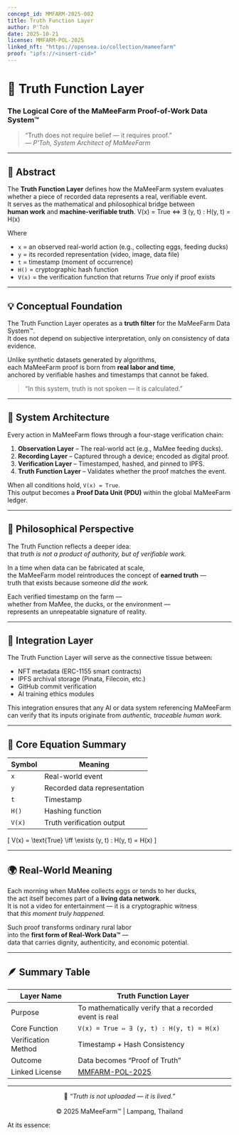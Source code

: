 ```yaml
---
concept_id: MMFARM-2025-002
title: Truth Function Layer
author: P'Toh
date: 2025-10-21
license: MMFARM-POL-2025
linked_nft: "https://opensea.io/collection/mameefarm"
proof: "ipfs://<insert-cid>"
---
```


# 🌿 Truth Function Layer  
### The Logical Core of the MaMeeFarm Proof-of-Work Data System™

> “Truth does not require belief — it requires proof.”  
> — *P'Toh, System Architect of MaMeeFarm*

---

## 🧭 Abstract

The **Truth Function Layer** defines how the MaMeeFarm system evaluates  
whether a piece of recorded data represents a real, verifiable event.  
It serves as the mathematical and philosophical bridge between  
**human work** and **machine-verifiable truth**.
V(x) = True ⇔ ∃ (y, t) : H(y, t) = H(x)

Where  
- `x` = an observed real-world action (e.g., collecting eggs, feeding ducks)  
- `y` = its recorded representation (video, image, data file)  
- `t` = timestamp (moment of occurrence)  
- `H()` = cryptographic hash function  
- `V(x)` = the verification function that returns *True* only if proof exists

---

## 💡 Conceptual Foundation

The Truth Function Layer operates as a **truth filter** for the MaMeeFarm Data System™.  
It does not depend on subjective interpretation, only on consistency of data evidence.

Unlike synthetic datasets generated by algorithms,  
each MaMeeFarm proof is born from **real labor and time**,  
anchored by verifiable hashes and timestamps that cannot be faked.

> “In this system, truth is not spoken — it is calculated.”

---

## 🔬 System Architecture

Every action in MaMeeFarm flows through a four-stage verification chain:

1. **Observation Layer** – The real-world act (e.g., MaMee feeding ducks).  
2. **Recording Layer** – Captured through a device; encoded as digital proof.  
3. **Verification Layer** – Timestamped, hashed, and pinned to IPFS.  
4. **Truth Function Layer** – Validates whether the proof matches the event.

When all conditions hold, `V(x) = True`.  
This output becomes a **Proof Data Unit (PDU)** within the global MaMeeFarm ledger.

---

## 🌾 Philosophical Perspective

The Truth Function reflects a deeper idea:  
that *truth is not a product of authority, but of verifiable work.*

In a time when data can be fabricated at scale,  
the MaMeeFarm model reintroduces the concept of **earned truth** —  
truth that exists because someone *did the work.*

Each verified timestamp on the farm —  
whether from MaMee, the ducks, or the environment —  
represents an unrepeatable signature of reality.

---

## 🔗 Integration Layer

The Truth Function Layer will serve as the connective tissue between:

- NFT metadata (ERC-1155 smart contracts)  
- IPFS archival storage (Pinata, Filecoin, etc.)  
- GitHub commit verification  
- AI training ethics modules  

This integration ensures that any AI or data system referencing MaMeeFarm  
can verify that its inputs originate from *authentic, traceable human work.*

---

## 🧮 Core Equation Summary

| Symbol | Meaning |
|---------|----------|
| `x` | Real-world event |
| `y` | Recorded data representation |
| `t` | Timestamp |
| `H()` | Hashing function |
| `V(x)` | Truth verification output |

\[
V(x) = \text{True} \iff \exists (y, t) : H(y, t) = H(x)
\]

---

## 🌍 Real-World Meaning

Each morning when MaMee collects eggs or tends to her ducks,  
the act itself becomes part of a **living data network**.  
It is not a video for entertainment — it is a cryptographic witness  
that *this moment truly happened.*

Such proof transforms ordinary rural labor  
into the **first form of Real-Work Data™** —  
data that carries dignity, authenticity, and economic potential.

---

## 🪶 Summary Table

| Layer Name | Truth Function Layer |
|-------------|----------------------|
| Purpose | To mathematically verify that a recorded event is real |
| Core Function | `V(x) = True ⇔ ∃ (y, t) : H(y, t) = H(x)` |
| Verification Method | Timestamp + Hash Consistency |
| Outcome | Data becomes “Proof of Truth” |
| Linked License | [MMFARM-POL-2025](../LICENSE.md) |

---

<div align="center">

💚 *“Truth is not uploaded — it is lived.”*  
<br>
© 2025 MaMeeFarm™ | Lampang, Thailand

</div>


At its essence:

